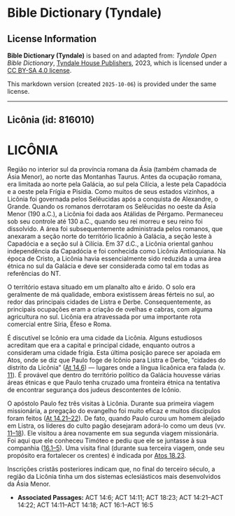 # Bible Dictionary (Tyndale)

## License Information

**Bible Dictionary (Tyndale)** is based on and adapted from: _Tyndale Open Bible Dictionary_, [Tyndale House Publishers](https://tyndaleopenresources.com/), 2023, which is licensed under a [CC BY-SA 4.0 license](https://creativecommons.org/licenses/by-sa/4.0/legalcode.en).

This markdown version (created `2025-10-06`) is provided under the same license.



--------------------------------

## Licônia (id: 816010)

LICÔNIA
=======

Região no interior sul da província romana da Ásia (também chamada de Ásia Menor), ao norte das Montanhas Taurus. Antes da ocupação romana, era limitada ao norte pela Galácia, ao sul pela Cilícia, a leste pela Capadócia e a oeste pela Frígia e Pisídia. Como muitos de seus estados vizinhos, a Licônia foi governada pelos Selêucidas após a conquista de Alexandre, o Grande. Quando os romanos derrotaram os Selêucidas no oeste da Ásia Menor (190 a.C.), a Licônia foi dada aos Atálidas de Pérgamo. Permaneceu sob seu controle até 130 a.C., quando seu rei morreu e seu reino foi dissolvido. A área foi subsequentemente administrada pelos romanos, que anexaram a seção norte do território licaônio à Galácia, a seção leste à Capadócia e a seção sul à Cilícia. Em 37 d.C., a Licônia oriental ganhou independência da Capadócia e foi conhecida como Licônia Antioquiana. Na época de Cristo, a Licônia havia essencialmente sido reduzida a uma área étnica no sul da Galácia e deve ser considerada como tal em todas as referências do NT.

O território estava situado em um planalto alto e árido. O solo era geralmente de má qualidade, embora existissem áreas férteis no sul, ao redor das principais cidades de Listra e Derbe. Consequentemente, as principais ocupações eram a criação de ovelhas e cabras, com alguma agricultura no sul. Licônia era atravessada por uma importante rota comercial entre Síria, Éfeso e Roma.

É discutível se Icônio era uma cidade da Licônia. Alguns estudiosos acreditam que era a capital e principal cidade, enquanto outros a consideram uma cidade frígia. Esta última posição parece ser apoiada em Atos, onde se diz que Paulo foge de Icônio para Listra e Derbe, “cidades do distrito da Licônia” ([At 14\.6](https://ref.ly/Acts14:6)) — lugares onde a língua licaônica era falada (v. [11](https://ref.ly/Acts14:11)). É provável que dentro do território político da Galácia houvesse várias áreas étnicas e que Paulo tenha cruzado uma fronteira étnica na tentativa de encontrar segurança dos judeus descontentes de Icônio.

O apóstolo Paulo fez três visitas à Licônia. Durante sua primeira viagem missionária, a pregação do evangelho foi muito eficaz e muitos discípulos foram feitos ([At 14\.21–22](https://ref.ly/Acts14:21-Acts14:22)). De fato, quando Paulo curou um homem aleijado em Listra, os líderes do culto pagão desejaram adorá\-lo como um deus (vv. [11–18](https://ref.ly/Acts14:11-Acts14:18)). Ele visitou a área novamente em sua segunda viagem missionária. Foi aqui que ele conheceu Timóteo e pediu que ele se juntasse à sua companhia ([16\.1–5](https://ref.ly/Acts16:1-Acts16:5)). Uma visita final (durante sua terceira viagem, onde seu propósito era fortalecer os crentes) é indicada por [Atos 18\.23](https://ref.ly/Acts18:23).

Inscrições cristãs posteriores indicam que, no final do terceiro século, a região da Licônia tinha um dos sistemas eclesiásticos mais desenvolvidos da Ásia Menor.

* **Associated Passages:** ACT 14:6; ACT 14:11; ACT 18:23; ACT 14:21–ACT 14:22; ACT 14:11–ACT 14:18; ACT 16:1–ACT 16:5

